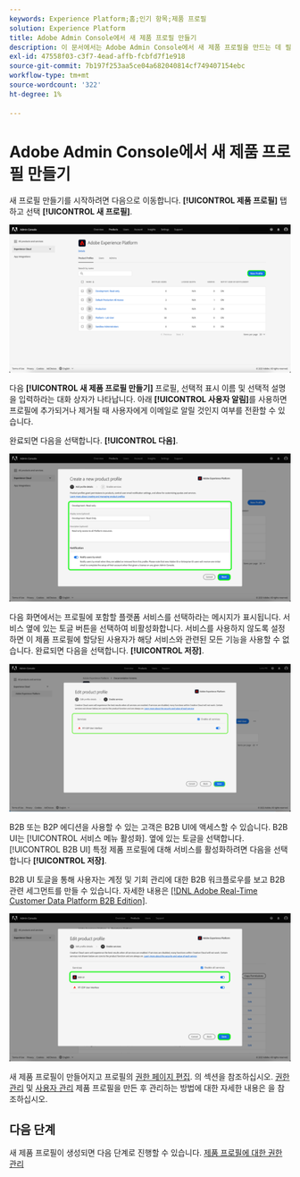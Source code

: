 ```yaml
---
keywords: Experience Platform;홈;인기 항목;제품 프로필
solution: Experience Platform
title: Adobe Admin Console에서 새 제품 프로필 만들기
description: 이 문서에서는 Adobe Admin Console에서 새 제품 프로필을 만드는 데 필요한 단계를 설명합니다. 새 프로필 만들기를 시작하려면 제품 프로필 탭으로 이동하여 새 프로필 을 클릭합니다.
exl-id: 47558f03-c3f7-4ead-affb-fcbfd7f1e918
source-git-commit: 7b197f253aa5ce04a682040814cf749407154ebc
workflow-type: tm+mt
source-wordcount: '322'
ht-degree: 1%

---
```


# Adobe Admin Console에서 새 제품 프로필 만들기

새 프로필 만들기를 시작하려면 다음으로 이동합니다. **[!UICONTROL 제품 프로필]** 탭하고 선택 **[!UICONTROL 새 프로필]**.

![새 프로필](../images/new-profile.png)

다음 **[!UICONTROL 새 제품 프로필 만들기]** 프로필, 선택적 표시 이름 및 선택적 설명을 입력하라는 대화 상자가 나타납니다. 아래 **[!UICONTROL 사용자 알림]**&#x200B;를 사용하면 프로필에 추가되거나 제거될 때 사용자에게 이메일로 알릴 것인지 여부를 전환할 수 있습니다.

완료되면 다음을 선택합니다. **[!UICONTROL 다음]**.

![새 제품 프로필 만들기](../images/create-new-product-profile.png)

다음 화면에서는 프로필에 포함할 플랫폼 서비스를 선택하라는 메시지가 표시됩니다. 서비스 옆에 있는 토글 버튼을 선택하여 비활성화합니다. 서비스를 사용하지 않도록 설정하면 이 제품 프로필에 할당된 사용자가 해당 서비스와 관련된 모든 기능을 사용할 수 없습니다. 완료되면 다음을 선택합니다. **[!UICONTROL 저장]**.

![enable-services](../images/enable-services.png)

B2B 또는 B2P 에디션을 사용할 수 있는 고객은 B2B UI에 액세스할 수 있습니다. B2B UI는 [!UICONTROL 서비스 메뉴 활성화]. 옆에 있는 토글을 선택합니다. [!UICONTROL B2B UI] 특정 제품 프로필에 대해 서비스를 활성화하려면 다음을 선택합니다 **[!UICONTROL 저장]**.

B2B UI 토글을 통해 사용자는 계정 및 기회 관리에 대한 B2B 워크플로우를 보고 B2B 관련 세그먼트를 만들 수 있습니다. 자세한 내용은 [[!DNL Adobe Real-Time Customer Data Platform B2B Edition]](../../rtcdp/b2b-overview.md).

![enable-b2b](../images/enable-b2b.png)

새 제품 프로필이 만들어지고 프로필의 [권한 페이지 편집](#edit-permissions). 의 섹션을 참조하십시오. [권한 관리](#manage-permissions-for-a-product-profile) 및 [사용자 관리](#manage-users-for-a-product-profile) 제품 프로필을 만든 후 관리하는 방법에 대한 자세한 내용은 을 참조하십시오.

## 다음 단계

새 제품 프로필이 생성되면 다음 단계로 진행할 수 있습니다. [제품 프로필에 대한 권한 관리](permissions.md)
